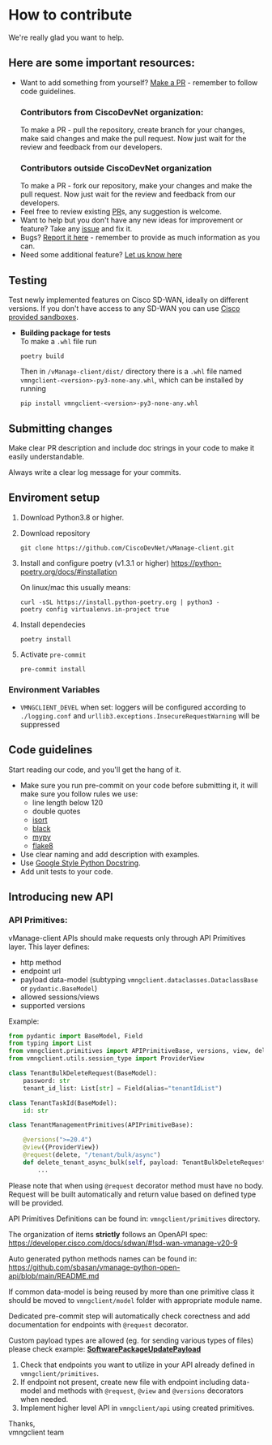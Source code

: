 # How to contribute

We're really glad you want to help.

## Here are some important resources:

  * Want to add something from yourself? [Make a PR](https://github.com/CiscoDevNet/vManage-client/pulls) - remember to follow code guidelines.
    ### Contributors from CiscoDevNet organization:
    To make a PR - pull the repository, create branch for your changes, make said changes and make the pull request. Now just wait for the review and feedback from our developers.  
    ### Contributors outside CiscoDevNet organization
    To make a PR - fork our repository, make your changes and make the pull request. Now just wait for the review and feedback from our developers.
  * Feel free to review existing [PR](https://github.com/CiscoDevNet/vManage-client/pulls)s, any suggestion is welcome.
  * Want to help but you don't have any new ideas for improvement or feature? Take any [issue](https://github.com/CiscoDevNet/vManage-client/issues) and fix it.
  * Bugs? [Report it here](https://github.com/CiscoDevNet/vManage-client/issues/new?assignees=&labels=needs+review&template=bug_report.yml) - remember to provide as much information as you can.
  * Need some additional feature? [Let us know here](https://github.com/CiscoDevNet/vManage-client/issues/new?assignees=&labels=enhancement&template=feature_request.yml)

## Testing

Test newly implemented features on Cisco SD-WAN, ideally on different versions. If you don't have access to any SD-WAN you can use [Cisco provided sandboxes](https://developer.cisco.com/sdwan/sandbox/).

- **Building package for tests**\
  To make a `.whl` file run
  ```
  poetry build
  ```
  Then in `/vManage-client/dist/` directory there is a `.whl` file named `vmngclient-<version>-py3-none-any.whl`, which can be installed by running
  ```
  pip install vmngclient-<version>-py3-none-any.whl
  ```

## Submitting changes

Make clear PR description and include doc strings in your code to make it easily understandable.

Always write a clear log message for your commits.

## Enviroment setup
1. Download Python3.8 or higher.
2. Download repository
    ```
    git clone https://github.com/CiscoDevNet/vManage-client.git
    ```
3. Install and configure poetry (v1.3.1 or higher)
    https://python-poetry.org/docs/#installation

    On linux/mac this usually means:
    ```
    curl -sSL https://install.python-poetry.org | python3 -
    poetry config virtualenvs.in-project true
    ```
4. Install dependecies 
    ```
    poetry install
    ```
5. Activate `pre-commit`
    ```
    pre-commit install
    ```
### Environment Variables
- `VMNGCLIENT_DEVEL` when set: loggers will be configured according to `./logging.conf` and `urllib3.exceptions.InsecureRequestWarning` will be suppressed

## Code guidelines

Start reading our code, and you'll get the hang of it.

  * Make sure you run pre-commit on your code before submitting it, it will make sure you follow rules we use:
    * line length below 120
    * double quotes
    * [isort](https://pypi.org/project/isort/)
    * [black](https://pypi.org/project/black/)
    * [mypy](https://pypi.org/project/mypy/)
    * [flake8](https://pypi.org/project/flake8/)
  * Use clear naming and add description with examples.
  * Use [Google Style Python Docstring](https://sphinxcontrib-napoleon.readthedocs.io/en/latest/example_google.html).
  * Add unit tests to your code.

## Introducing new API

  ### API Primitives:
  vManage-client APIs should make requests only through API Primitives layer. This layer defines:
  * http method
  * endpoint url
  * payload data-model (subtyping `vmngclient.dataclasses.DataclassBase` or `pydantic.BaseModel`)
  * allowed sessions/views
  * supported versions

  Example:

  ```python
  from pydantic import BaseModel, Field
  from typing import List
  from vmngclient.primitives import APIPrimitiveBase, versions, view, delete
  from vmngclient.utils.session_type import ProviderView

  class TenantBulkDeleteRequest(BaseModel):
      password: str
      tenant_id_list: List[str] = Field(alias="tenantIdList")

  class TenantTaskId(BaseModel):
      id: str

  class TenantManagementPrimitives(APIPrimitiveBase):

      @versions(">=20.4")
      @view({ProviderView})
      @request(delete, "/tenant/bulk/async")
      def delete_tenant_async_bulk(self, payload: TenantBulkDeleteRequest) -> TenantTaskId:
          ...
  ```

  Please note that when using `@request` decorator method must have no body. Request will be built automatically and return value based on defined type will be provided.

  API Primitives Definitions can be found in: `vmngclient/primitives` directory.

  The organization of items **strictly** follows an OpenAPI spec: https://developer.cisco.com/docs/sdwan/#!sd-wan-vmanage-v20-9

  Auto generated python methods names can be found in: https://github.com/sbasan/vmanage-python-open-api/blob/main/README.md

  If common data-model is being reused by more than one primitive class it should be moved to `vmngclient/model` folder with appropriate module name.

  Dedicated pre-commit step will automatically check corectness and add documentation for endpoints with `@request` decorator.

  Custom payload types are allowed (eg. for sending various types of files) please check example: [**SoftwarePackageUpdatePayload**](vmngclient/utils/upgrades_helper.py#L68)

1. Check that endpoints you want to utilize in your API already defined in `vmngclient/primitives`.
2. If endpoint not present, create new file with endpoint including data-model and methods with `@request`, `@view` and `@versions` decorators when needed.
3. Implement higher level API in `vmngclient/api` using created primitives.

Thanks,\
vmngclient team

